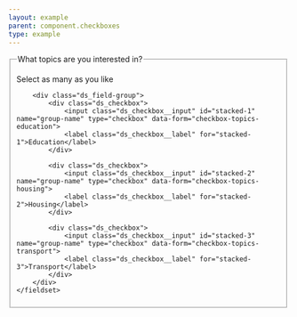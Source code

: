 ```yaml
---
layout: example
parent: component.checkboxes
type: example
---
```

<form>
    <fieldset>
        <legend>What topics are you interested in?</legend>
        <p class="ds_hint-text">Select as many as you like</p>

        <div class="ds_field-group">
            <div class="ds_checkbox">
                <input class="ds_checkbox__input" id="stacked-1" name="group-name" type="checkbox" data-form="checkbox-topics-education">
                <label class="ds_checkbox__label" for="stacked-1">Education</label>
            </div>

            <div class="ds_checkbox">
                <input class="ds_checkbox__input" id="stacked-2" name="group-name" type="checkbox" data-form="checkbox-topics-housing">
                <label class="ds_checkbox__label" for="stacked-2">Housing</label>
            </div>

            <div class="ds_checkbox">
                <input class="ds_checkbox__input" id="stacked-3" name="group-name" type="checkbox" data-form="checkbox-topics-transport">
                <label class="ds_checkbox__label" for="stacked-3">Transport</label>
            </div>
        </div>
    </fieldset>
</form>
